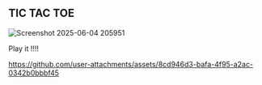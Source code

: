## TIC TAC TOE

![Screenshot 2025-06-04 205951](https://github.com/user-attachments/assets/f03bf354-1b53-4d88-8073-2ac240e7e19b)

Play it !!!!

https://github.com/user-attachments/assets/8cd946d3-bafa-4f95-a2ac-0342b0bbbf45


